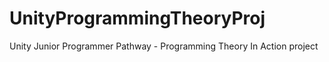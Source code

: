# UnityProgrammingTheoryProj
Unity Junior Programmer Pathway - Programming Theory In Action project
